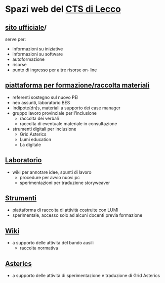 # Spazi web del [CTS di Lecco](https://www.cts-lecco.it)

## [sito ufficiale](https://www.cts-lecco.it)/
  serve per:
  - informazioni su iniziative
  - informazioni su software
  - autoformazione
  - risorse
  - punto di ingresso per altre risorse on-line

## [piattaforma per formazione/raccolta materiali](https://www.cts-lecco.it/moodle/)
  - referenti sostegno sul nuovo PEI
  - neo assunti, laboratorio BES
  - Indipote(dn)s, materiali a supporto dei case manager
  - gruppo lavoro provinciale per l'inclusione
    - raccolta dei verbali
    - raccolta di eventuale materiale in consultazione
  - strumenti digitali per inclusione
    - Grid Asterics
    - Lumi education
    - La digitale

## [Laboratorio](https://www.cts-lecco.it/laboratorio)
  - wiki per annotare idee, spunti di lavoro
    - procedure per avvio nuovi pc
    - sperimentazioni per traduzione storyweaver

## [Strumenti](https://www.cts-lecco.it/strumenti)
  - piattaforma di raccolta di attività costruite con LUMI
  - sperimentale, accesso solo ad alcuni docenti previa formazione

## [Wiki](https://www.cts-lecco.it/wiki)
  - a supporto delle attività del bando ausili
    - raccolta normativa

## [Asterics](https://www.cts-lecco.it/asterics)
  - a supporto delle attività di sperimentazione e traduzione di Grid Asterics

